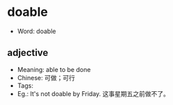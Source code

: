 # doable

- Word: doable

## adjective

- Meaning: able to be done
- Chinese: 可做；可行
- Tags: 
- Eg.: It's not doable by Friday. 这事星期五之前做不了。

